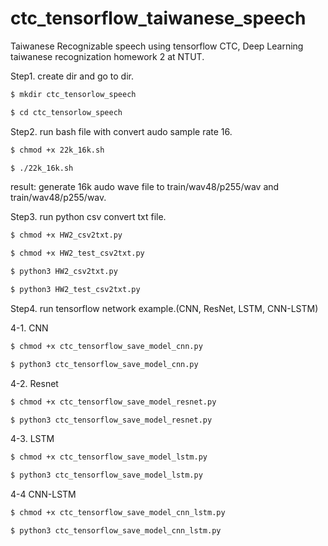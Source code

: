 # ctc_tensorflow_taiwanese_speech
Taiwanese Recognizable speech using tensorflow CTC, Deep Learning taiwanese recognization homework 2 at NTUT.

Step1. create dir and go to dir.

``` bash
$ mkdir ctc_tensorlow_speech
```

``` bash
$ cd ctc_tensorlow_speech
```

Step2. run bash file with convert audo sample rate 16.

``` bash
$ chmod +x 22k_16k.sh
```

``` bash
$ ./22k_16k.sh
```

result: generate 16k audo wave file to train/wav48/p255/wav and train/wav48/p255/wav.

Step3. run python csv convert txt file.
``` bash
$ chmod +x HW2_csv2txt.py
```

``` bash
$ chmod +x HW2_test_csv2txt.py
```

``` bash
$ python3 HW2_csv2txt.py
```

``` bash
$ python3 HW2_test_csv2txt.py
```

Step4. run tensorflow network example.(CNN, ResNet, LSTM, CNN-LSTM) 

4-1. CNN
``` bash
$ chmod +x ctc_tensorflow_save_model_cnn.py
```

``` bash
$ python3 ctc_tensorflow_save_model_cnn.py
```

4-2. Resnet
``` bash
$ chmod +x ctc_tensorflow_save_model_resnet.py
```

``` bash
$ python3 ctc_tensorflow_save_model_resnet.py
```

4-3. LSTM
``` bash
$ chmod +x ctc_tensorflow_save_model_lstm.py
```

``` bash
$ python3 ctc_tensorflow_save_model_lstm.py
```

4-4 CNN-LSTM
``` bash
$ chmod +x ctc_tensorflow_save_model_cnn_lstm.py
```

``` bash
$ python3 ctc_tensorflow_save_model_cnn_lstm.py
```
